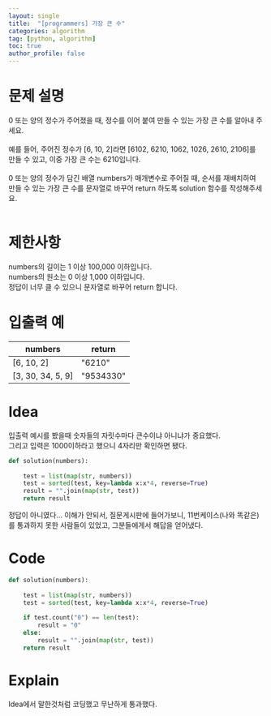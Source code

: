 ```yaml
---
layout: single
title:  "[programmers] 가장 큰 수"
categories: algorithm
tag: [python, algorithm]
toc: true
author_profile: false
---
```



# 문제 설명
0 또는 양의 정수가 주어졌을 때, 정수를 이어 붙여 만들 수 있는 가장 큰 수를 알아내 주세요.<br/>
<br/>
예를 들어, 주어진 정수가 [6, 10, 2]라면 [6102, 6210, 1062, 1026, 2610, 2106]를 만들 수 있고, 이중 가장 큰 수는 6210입니다.<br/>
<br/>
0 또는 양의 정수가 담긴 배열 numbers가 매개변수로 주어질 때, 순서를 재배치하여 만들 수 있는 가장 큰 수를 문자열로 바꾸어 return 하도록 solution 함수를 작성해주세요.<br/>
<br/>

# 제한사항
numbers의 길이는 1 이상 100,000 이하입니다.<br/>
numbers의 원소는 0 이상 1,000 이하입니다.<br/>
정답이 너무 클 수 있으니 문자열로 바꾸어 return 합니다.<br/>

# 입출력 예

<table class="tg">
<thead>
  <tr>
    <th class="tg-0pky">numbers</th>
    <th class="tg-0lax">return  </th>
  </tr>
</thead>
<tbody>
  <tr>
    <td class="tg-0lax">[6, 10, 2]</td>
    <td class="tg-0lax">"6210"</td>
  </tr>
  <tr>
    <td class="tg-0lax">[3, 30, 34, 5, 9]</td>
    <td class="tg-0lax">"9534330"</td>
  </tr>
</tbody>
</table>


# Idea
<p>입출력 예시를 봤을때 숫자들의 자릿수마다 큰수이냐 아니냐가 중요했다.<br/>그리고 입력은 1000이하라고 했으니 4자리만 확인하면 됐다.
</p>

```python
def solution(numbers):
    
    test = list(map(str, numbers))
    test = sorted(test, key=lambda x:x*4, reverse=True)
    result = "".join(map(str, test))
    return result
```
정답이 아니였다... 이해가 안되서, 질문게시판에 들어가보니, 11번케이스(나와 똑같은)를 통과하지 못한 사람들이 있었고, 그분들에게서 해답을 얻어냈다.
# Code
```python
def solution(numbers):
    
    test = list(map(str, numbers))
    test = sorted(test, key=lambda x:x*4, reverse=True)
    
    if test.count("0") == len(test):
        result = "0"
    else:
        result = "".join(map(str, test))
    return result
```

# Explain
Idea에서 말한것처럼 코딩했고 무난하게 통과했다.
